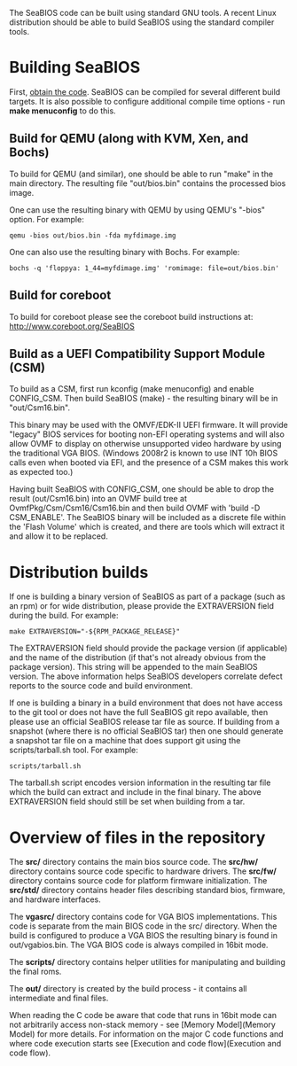The SeaBIOS code can be built using standard GNU tools. A recent Linux
distribution should be able to build SeaBIOS using the standard
compiler tools.

Building SeaBIOS
================

First, [obtain the code](Download). SeaBIOS can be compiled for
several different build targets. It is also possible to configure
additional compile time options - run **make menuconfig** to do this.

Build for QEMU (along with KVM, Xen, and Bochs)
-----------------------------------------------

To build for QEMU (and similar), one should be able to run "make" in
the main directory. The resulting file "out/bios.bin" contains the
processed bios image.

One can use the resulting binary with QEMU by using QEMU's "-bios"
option. For example:

`qemu -bios out/bios.bin -fda myfdimage.img`

One can also use the resulting binary with Bochs. For example:

`bochs -q 'floppya: 1_44=myfdimage.img' 'romimage: file=out/bios.bin'`

Build for coreboot
------------------

To build for coreboot please see the coreboot build instructions at:
<http://www.coreboot.org/SeaBIOS>

Build as a UEFI Compatibility Support Module (CSM)
--------------------------------------------------

To build as a CSM, first run kconfig (make menuconfig) and enable
CONFIG_CSM. Then build SeaBIOS (make) - the resulting binary will be
in "out/Csm16.bin".

This binary may be used with the OMVF/EDK-II UEFI firmware. It will
provide "legacy" BIOS services for booting non-EFI operating systems
and will also allow OVMF to display on otherwise unsupported video
hardware by using the traditional VGA BIOS. (Windows 2008r2 is known
to use INT 10h BIOS calls even when booted via EFI, and the presence
of a CSM makes this work as expected too.)

Having built SeaBIOS with CONFIG_CSM, one should be able to drop the
result (out/Csm16.bin) into an OVMF build tree at
OvmfPkg/Csm/Csm16/Csm16.bin and then build OVMF with 'build -D
CSM_ENABLE'. The SeaBIOS binary will be included as a discrete file
within the 'Flash Volume' which is created, and there are tools which
will extract it and allow it to be replaced.

Distribution builds
===================

If one is building a binary version of SeaBIOS as part of a package
(such as an rpm) or for wide distribution, please provide the
EXTRAVERSION field during the build. For example:

`make EXTRAVERSION="-${RPM_PACKAGE_RELEASE}"`

The EXTRAVERSION field should provide the package version (if
applicable) and the name of the distribution (if that's not already
obvious from the package version). This string will be appended to the
main SeaBIOS version. The above information helps SeaBIOS developers
correlate defect reports to the source code and build environment.

If one is building a binary in a build environment that does not have
access to the git tool or does not have the full SeaBIOS git repo
available, then please use an official SeaBIOS release tar file as
source. If building from a snapshot (where there is no official
SeaBIOS tar) then one should generate a snapshot tar file on a machine
that does support git using the scripts/tarball.sh tool. For example:

`scripts/tarball.sh`

The tarball.sh script encodes version information in the resulting tar
file which the build can extract and include in the final binary. The
above EXTRAVERSION field should still be set when building from a tar.

Overview of files in the repository
===================================

The **src/** directory contains the main bios source code. The
**src/hw/** directory contains source code specific to hardware
drivers. The **src/fw/** directory contains source code for platform
firmware initialization. The **src/std/** directory contains header
files describing standard bios, firmware, and hardware interfaces.

The **vgasrc/** directory contains code for VGA BIOS implementations.
This code is separate from the main BIOS code in the src/ directory.
When the build is configured to produce a VGA BIOS the resulting
binary is found in out/vgabios.bin. The VGA BIOS code is always
compiled in 16bit mode.

The **scripts/** directory contains helper utilities for manipulating
and building the final roms.

The **out/** directory is created by the build process - it contains
all intermediate and final files.

When reading the C code be aware that code that runs in 16bit mode can
not arbitrarily access non-stack memory - see [Memory Model](Memory
Model) for more details. For information on the major C code functions
and where code execution starts see [Execution and code
flow](Execution and code flow).
